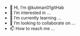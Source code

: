 - 👋 Hi, I’m @kutman01gitHab
- 👀 I’m interested in ...
- 🌱 I’m currently learning ...
- 💞️ I’m looking to collaborate on ...
- 📫 How to reach me ...
<!--  Интересуюсь с написанием сайта и приложений
учусь  на курсах по програмированию на python
приглашаю сотрудничеств  
Мой email  Сменить аватар
kutidewmob@gmail.com
<!---
kutman01gitHab/kutman01gitHab is a ✨ special ✨ repository because its `README.md` (this file) appears on your GitHub profile.
You can click the Preview link to take a look at your changes.
--->
